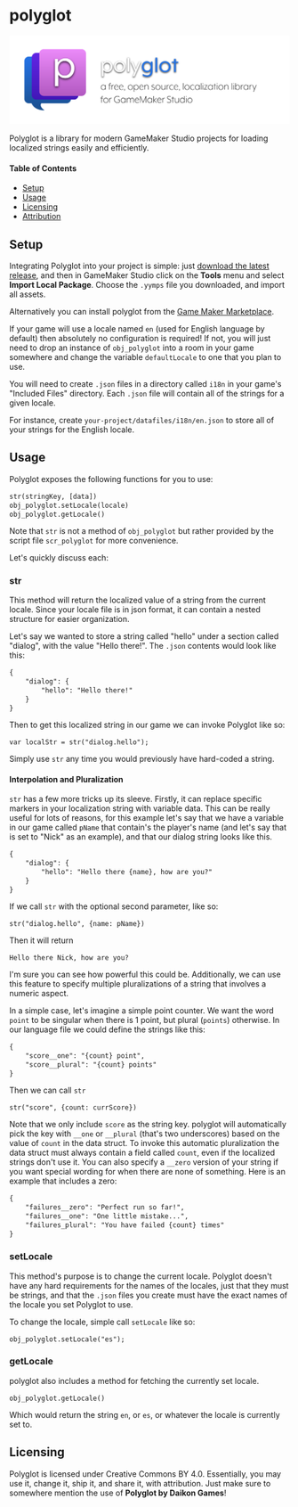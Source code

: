 # polyglot
![banner graphic](banner.png)

Polyglot is a library for modern GameMaker Studio projects for loading localized strings easily and efficiently.

#### Table of Contents
* [Setup](#setup)
* [Usage](#usage)
* [Licensing](#licensing)
* [Attribution](#attribution)

## Setup

Integrating Polyglot into your project is simple: just [download the latest release](https://github.com/daikon-games/polyglot/releases), and then in GameMaker Studio click on the **Tools** menu and select **Import Local Package**. Choose the `.yymps` file you downloaded, and import all assets.

Alternatively you can install polyglot from the [Game Maker Marketplace](https://marketplace.yoyogames.com/assets/10472/polyglot).

If your game will use a locale named `en` (used for English language by default) then absolutely no configuration is required! If not, you will just need to drop an instance of `obj_polyglot` into a room in your game somewhere and change the variable `defaultLocale` to one that you plan to use.

You will need to create `.json` files in a directory called `i18n` in your game's "Included Files" directory. Each `.json` file will contain all of the strings for a given locale.

For instance, create `your-project/datafiles/i18n/en.json` to store all of your strings for the English locale.

## Usage

Polyglot exposes the following functions for you to use:

```
str(stringKey, [data])
obj_polyglot.setLocale(locale)
obj_polyglot.getLocale()
```

Note that `str` is not a method of `obj_polyglot` but rather provided by the script file `scr_polyglot` for more convenience.

Let's quickly discuss each:

### str

This method will return the localized value of a string from the current locale. Since your locale file is in json format, it can contain a nested structure for easier organization.

Let's say we wanted to store a string called "hello" under a section called "dialog", with the value "Hello there!". The `.json` contents would look like this:
```
{
    "dialog": {
        "hello": "Hello there!"
    }
}
```
Then to get this localized string in our game we can invoke Polyglot like so:
```
var localStr = str("dialog.hello");
```

Simply use `str` any time you would previously have hard-coded a string.

#### Interpolation and Pluralization

`str` has a few more tricks up its sleeve. Firstly, it can replace specific markers in your localization string with variable data. This can be really useful for lots of reasons, for this example let's say that we have a variable in our game called `pName` that contain's the player's name (and let's say that is set to "Nick" as an example), and that our dialog string looks like this.

```
{
    "dialog": {
        "hello": "Hello there {name}, how are you?"
    }
}
```
If we call `str` with the optional second parameter, like so:
```
str("dialog.hello", {name: pName})
```
Then it will return
```
Hello there Nick, how are you?
```
I'm sure you can see how powerful this could be. Additionally, we can use this feature to specify multiple pluralizations of a string that involves a numeric aspect.

In a simple case, let's imagine a simple point counter. We want the word `point` to be singular when there is 1 point, but plural (`points`) otherwise. In our language file we could define the strings like this:

```
{
    "score__one": "{count} point",
    "score__plural": "{count} points"
}
```
Then we can call `str`
```
str("score", {count: currScore})
```
Note that we only include `score` as the string key. polyglot will automatically pick the key with `__one` or `__plural` (that's two underscores) based on the value of `count` in the data struct. To invoke this automatic pluralization the data struct must always contain a field called `count`, even if the localized strings don't use it. You can also specify a `__zero` version of your string if you want special wording for when there are none of something. Here is an example that includes a zero:
```
{
    "failures__zero": "Perfect run so far!",
    "failures__one": "One little mistake...",
    "failures_plural": "You have failed {count} times"
}
```

### setLocale

This method's purpose is to change the current locale. Polyglot doesn't have any hard requirements for the names of the locales,
just that they must be strings, and that the `.json` files you create must have the exact names of the locale you set Polyglot to use.

To change the locale, simple call `setLocale` like so:
```
obj_polyglot.setLocale("es");
```

### getLocale

polyglot also includes a method for fetching the currently set locale.
```
obj_polyglot.getLocale()
```
Which would return the string `en`, or `es`, or whatever the locale is currently set to.

## Licensing

Polyglot is licensed under Creative Commons BY 4.0. Essentially, you may use it, change it, ship it, and share it, with attribution.
Just make sure to somewhere mention the use of **Polyglot by Daikon Games**!
